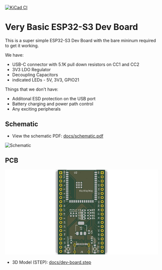 [![KiCad CI](https://github.com/atomic14/basic-esp32s3-dev-board/actions/workflows/kicad_action.yml/badge.svg)](https://github.com/atomic14/basic-esp32s3-dev-board/actions/workflows/kicad_action.yml)

# Very Basic ESP32-S3 Dev Board

This is a super simple ESP32-S3 Dev Board with the bare mininum required to get it working.

We have:

- USB-C connector with 5.1K pull down resistors on CC1 and CC2
- 3V3 LDO Regulator
- Decoupling Capacitors
- indicated LEDs - 5V, 3V3, GPIO21

Things that we don't have:

- Additonal ESD protection on the USB port
- Battery charging and power path control
- Any exciting peripherals

## Schematic

- View the schematic PDF: [docs/schematic.pdf](docs/schematic.pdf)

![Schematic](docs/schematic.svg)

## PCB

![PCB Render](docs/pcb.png)

- 3D Model (STEP): [docs/dev-board.step](docs/dev-board.step)